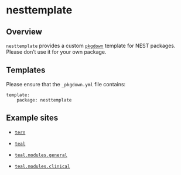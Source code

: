 # nesttemplate

## Overview

`nesttemplate` provides a custom [`pkgdown`](https://pkgdown.r-lib.org) template for NEST packages.
Please don’t use it for your own package.

## Templates

Please ensure that the `_pkgdown.yml` file contains:

    template:
        package: nesttemplate

## Example sites

- [`tern`](https://insightsengineering.github.io/tern/)

- [`teal`](https://insightsengineering.github.io/teal/)

- [`teal.modules.general`](https://insightsengineering.github.io/teal.modules.general/)

- [`teal.modules.clinical`](https://insightsengineering.github.io/teal.modules.clinical/)

